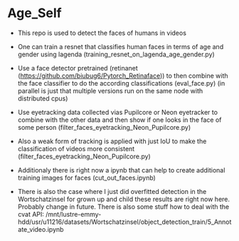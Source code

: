 # Age_Self

- This repo is used to detect the faces of humans in videos

- One can train a resnet that classifies human faces in terms of age and gender using lagenda (training_resnet_on_lagenda_age_gender.py)
- Use a face detector pretrained (retinanet (https://github.com/biubug6/Pytorch_Retinaface)) to then combine with the face classifier to do the according classifications (eval_face.py) (in parallel is just that multiple versions run on the same node with distributed cpus)
- Use eyetracking data collected vias Pupilcore or Neon eyetracker to combine with the other data and then show if one looks in the face of some person (filter_faces_eyetracking_Neon_Pupilcore.py)
- Also a weak form of tracking is applied with just IoU to make the classification of videos more consistent (filter_faces_eyetracking_Neon_Pupilcore.py)

- Additionaly there is right now a ipynb that can help to create additional training images for faces (cut_out_faces.ipynb)


- There is also the case where I just did overfitted detection in the Wortschatzinsel for grown up and child these results are right now here. Probably change in future. There is also some stuff how to deal with the cvat API:
/mnt/lustre-emmy-hdd/usr/u11216/datasets/Wortschatzinsel/object_detection_train/5_Annotate_video.ipynb